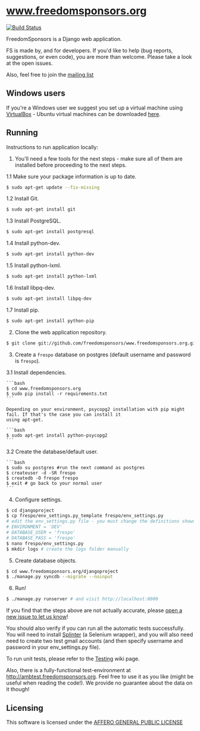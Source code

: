 www.freedomsponsors.org 
=======================

[![Build Status](https://secure.travis-ci.org/freedomsponsors/www.freedomsponsors.org.png)](http://travis-ci.org/freedomsponsors/www.freedomsponsors.org)

FreedomSponsors is a Django web application.

FS is made by, and for developers. 
If you'd like to help (bug reports, suggestions, or even code), you are more than welcome.
Please take a look at the open issues.

Also, feel free to join the [mailing list](https://groups.google.com/forum/?hl=en&fromgroups#!forum/freedomsponsors)

## Windows users

If you're a Windows user we suggest you set up a virtual machine using [VirtualBox](http://www.virtualbox.org) - Ubuntu
virtual machines can be downloaded [here](http://virtualboxes.org/images/ubuntu/). 

## Running

Instructions to run application locally:

1. You'll need a few tools for the next steps - make sure all of them are installed before proceeding to the next steps.

 1.1 Make sure your package information is up to date.
 
 ```bash
 $ sudo apt-get update --fix-missing
 ```
 
 1.2 Install Git.
 
  ```bash
  $ sudo apt-get install git
  ```
 
 1.3 Install PostgreSQL.
 
 ```bash
 $ sudo apt-get install postgresql
 ```
 1.4 Install python-dev.
 
 ```bash
 $ sudo apt-get install python-dev
 ```
 1.5 Install python-lxml.
 
 ```bash
 $ sudo apt-get install python-lxml
 ```
 
 1.6 Install libpq-dev.
 
 ```bash
 $ sudo apt-get install libpq-dev
 ```
 
 1.7 Install pip.
 
 ```bash
 $ sudo apt-get install python-pip
 ```
 
2. Clone the web application repository.

  ```bash
  $ git clone git://github.com/freedomsponsors/www.freedomsponsors.org.git
  ```

3. Create a `frespo` database on postgres (default username and password is `frespo`).

  3.1 Install dependencies.

    ```bash
    $ cd www.freedomsponsors.org
    $ sudo pip install -r requirements.txt
    ```

    Depending on your environment, psycopg2 installation with pip might fail. If that's the case you can install it 
    using apt-get.

    ```bash
    $ sudo apt-get install python-psycopg2
    ```
    
  3.2 Create the database/default user.
  
    ```bash
    $ sudo su postgres #run the next command as postgres
    $ createuser -d -SR frespo
    $ createdb -O frespo frespo
    $ exit # go back to your normal user
    ```

4. Configure settings.

  ```bash
  $ cd djangoproject
  $ cp frespo/env_settings.py_template frespo/env_settings.py
  # edit the env_settings.py file - you must change the definitions shown below (values as used in this walkthrough):
  # ENVIRONMENT = 'DEV'
  # DATABASE_USER = 'frespo'
  # DATABASE_PASS = 'frespo'  
  $ nano frespo/env_settings.py 
  $ mkdir logs # create the logs folder manually
  ```

5. Create database objects.

  ```bash  
  $ cd www.freedomsponsors.org/djangoproject
  $ ./manage.py syncdb --migrate --noinput
  ```

6. Run!

  ```bash
  $ ./manage.py runserver # and visit http://localhost:8000
  ```

If you find that the steps above are not actually accurate, please [open a new issue to let us know](https://github.com/freedomsponsors/www.freedomsponsors.org/issues/new)!

You should also verify if you can run all the automatic tests successfully.
You will need to install [Splinter](https://github.com/cobrateam/splinter) (a Selenium wrapper), and you will also need need to create two test gmail accounts (and then specify username and password in your env_settings.py file).

To run unit tests, please refer to the [Testing](https://github.com/freedomsponsors/www.freedomsponsors.org/wiki/Testing) wiki page.

Also, there is a fully-functional test-environment at http://ambtest.freedomsponsors.org.
Feel free to use it as you like (might be useful when reading the code!). We provide no guarantee about the data on it though!

## Licensing

This software is licensed under the [AFFERO GENERAL PUBLIC LICENSE](http://www.gnu.org/licenses/agpl-3.0.html)

